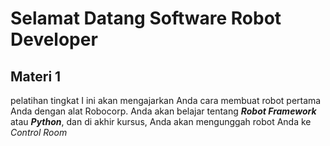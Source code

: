 # Selamat Datang  Software Robot Developer  


## Materi 1
 pelatihan tingkat I ini akan mengajarkan Anda cara membuat robot pertama Anda dengan alat Robocorp. Anda akan belajar tentang <b><i>Robot Framework</i></b> atau <b><i>Python</i></b>, dan di akhir kursus, Anda akan mengunggah robot Anda ke <i>Control Room</i>

